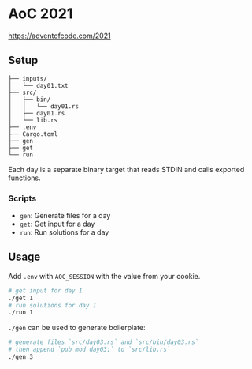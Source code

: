 # AoC 2021

<https://adventofcode.com/2021>

## Setup

```text
├── inputs/
│   └── day01.txt
├── src/
│   ├── bin/
│   │   └── day01.rs
│   ├── day01.rs
│   └── lib.rs
├── .env
├── Cargo.toml
├── gen
├── get
└── run
```

Each day is a separate binary target that reads STDIN and calls exported functions.

### Scripts

- `gen`: Generate files for a day
- `get`: Get input for a day
- `run`: Run solutions for a day

## Usage

Add `.env` with `AOC_SESSION` with the value from your cookie.

```bash
# get input for day 1
./get 1
# run solutions for day 1
./run 1
```

`./gen` can be used to generate boilerplate:

```bash
# generate files `src/day03.rs` and `src/bin/day03.rs`
# then append `pub mod day03;` to `src/lib.rs`
./gen 3
```
